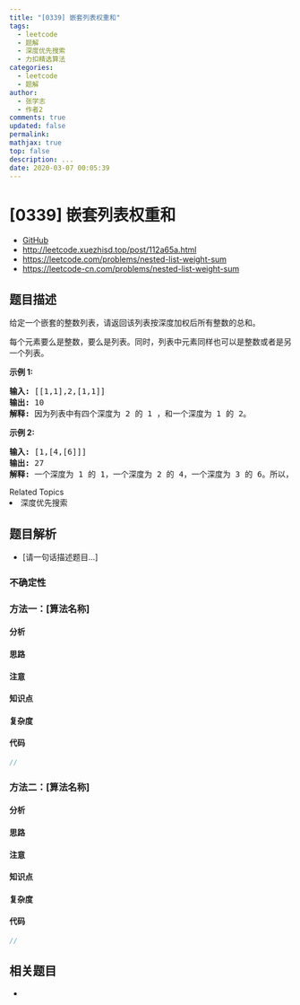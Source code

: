 ```yaml
---
title: "[0339] 嵌套列表权重和"
tags:
  - leetcode
  - 题解
  - 深度优先搜索
  - 力扣精选算法
categories:
  - leetcode
  - 题解
author:
  - 张学志
  - 作者2
comments: true
updated: false
permalink:
mathjax: true
top: false
description: ...
date: 2020-03-07 00:05:39
---
```



# [0339] 嵌套列表权重和
* [GitHub](https://github.com/algoboy101/LeetCodeCrowdsource/tree/master/_posts/QA/%5B0339%5D%20%E5%B5%8C%E5%A5%97%E5%88%97%E8%A1%A8%E6%9D%83%E9%87%8D%E5%92%8C.md)
* http://leetcode.xuezhisd.top/post/112a65a.html
* https://leetcode.com/problems/nested-list-weight-sum
* https://leetcode-cn.com/problems/nested-list-weight-sum


## 题目描述

<p>给定一个嵌套的整数列表，请返回该列表按深度加权后所有整数的总和。</p>

<p>每个元素要么是整数，要么是列表。同时，列表中元素同样也可以是整数或者是另一个列表。</p>

<p><strong>示例 1:</strong></p>

<pre><strong>输入: </strong>[[1,1],2,[1,1]]
<strong>输出: </strong>10 
<strong>解释: </strong>因为列表中有四个深度为 2 的 1 ，和一个深度为 1 的 2。</pre>

<p><strong>示例 2:</strong></p>

<pre><strong>输入: </strong>[1,[4,[6]]]
<strong>输出: </strong>27 
<strong>解释: </strong>一个深度为 1 的 1，一个深度为 2 的 4，一个深度为 3 的 6。所以，1 + 4*2 + 6*3 = 27。</pre>
<div><div>Related Topics</div><div><li>深度优先搜索</li></div></div>


## 题目解析
* [请一句话描述题目...]

### 不确定性


### 方法一：[算法名称]

#### 分析

#### 思路

#### 注意

#### 知识点

#### 复杂度

#### 代码

```cpp
//
```


### 方法二：[算法名称]

#### 分析

#### 思路

#### 注意

#### 知识点

#### 复杂度

#### 代码

```cpp
//
```


## 相关题目
* 
